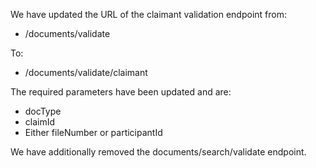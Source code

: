 We have updated the URL of the claimant validation endpoint from:

-   /documents/validate
  
To: 

- /documents/validate/claimant

The required parameters have been updated and are: 

- docType
- claimId
- Either fileNumber or participantId
  
We have additionally removed the documents/search/validate endpoint. 

